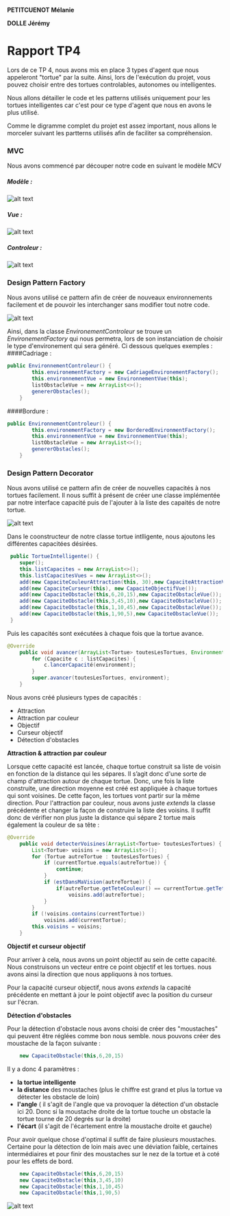 **PETITCUENOT Mélanie**

**DOLLE Jérémy**

# Rapport TP4

Lors de ce TP 4, nous avons mis en place 3 types d'agent que nous appeleront "tortue"
par la suite. Ainsi, lors de l'exécution du projet, vous pouvez choisir entre
des tortues controlables, autonomes ou intelligentes.

Nous allons détailler le code et les patterns utilisés uniquement pour les tortues
intelligentes car c'est pour ce type d'agent que nous en avons le plus utilisé.

Comme le digramme complet du projet est assez important, nous allons le morceler 
suivant les partterns utilisés afin de faciliter sa compréhension.

### MVC

Nous avons commencé par découper notre code en suivant le modèle MCV

##### *Modèle :*

![alt text](images/modele.png)

##### *Vue :*

![alt text](images/vue.png)

##### *Controleur :*

![alt text](images/controleur.png)


### Design Pattern Factory

Nous avons utilisé ce pattern afin de créer de nouveaux environnements facilement et
de pouvoir les interchanger sans modifier tout notre code.

![alt text](images/factory.png)

Ainsi, dans la classe _EnvironementControleur_ se trouve un _EnvironementFactory_ qui nous permetra, 
lors de son instanciation de choisir le type d'environement qui sera généré. Ci dessous quelques exemples :
####Cadriage :
```java
public EnvironnementControleur() {
        this.environementFactory = new CadriageEnvironementFactory();
        this.environnementVue = new EnvironnementVue(this);
        listObstacleVue = new ArrayList<>();
        genererObstacles();
    }
```
####Bordure :
```java
public EnvironnementControleur() {
        this.environementFactory = new BorderedEnvironmentFactory();
        this.environnementVue = new EnvironnementVue(this);
        listObstacleVue = new ArrayList<>();
        genererObstacles();
    }
```
### Design Pattern Decorator

Nous avons utilisé ce pattern afin de créer de nouvelles capacités à nos tortues facilement. Il nous suffit
à présent de créer une classe implémentée par notre interface capacité puis de l'ajouter à la liste des
capaités de notre tortue.

![alt text](images/decorateur.png)

Dans le coonstructeur de notre classe tortue intlligente, nous ajoutons les différentes capacitées désirées.

```java
 public TortueIntelligente() {
    super();
    this.listCapacites = new ArrayList<>();
    this.listCapacitesVues = new ArrayList<>();
    add(new CapaciteCouleurAttraction(this, 30),new CapaciteAttractionVue());
    add(new CapaciteCurseur(this), new CapaciteObjectifVue());
    add(new CapaciteObstacle(this,6,20,15),new CapaciteObstacleVue());
    add(new CapaciteObstacle(this,3,45,10),new CapaciteObstacleVue());
    add(new CapaciteObstacle(this,1,10,45),new CapaciteObstacleVue());
    add(new CapaciteObstacle(this,1,90,5),new CapaciteObstacleVue());
 }
```

Puis les capacités sont exécutées à chaque fois que la tortue avance.

```java
@Override
    public void avancer(ArrayList<Tortue> toutesLesTortues, Environment environment) {
        for (Capacite c : listCapacites) {
            c.lancerCapacité(environment);
        }
        super.avancer(toutesLesTortues, environment);
    }
```
Nous avons créé plusieurs types de capacités : 
 - Attraction
 - Attraction par couleur
 - Objectif
 - Curseur objectif
 - Détection d'obstacles
 
**Attraction & attraction par couleur**

Lorsque cette capacité est lancée, chaque tortue construit sa liste de voisin en fonction de la distance qui les sépares.
Il s’agit donc d'une sorte de champ d'attraction autour de chaque tortue. Donc, une fois la liste construite, 
une direction moyenne est créé est appliquée à chaque tortues qui sont voisines. De cette façon, les tortues vont partir sur la 
même direction.
Pour l'attraction par couleur, nous avons juste _extends_ la classe précédente et changer la façon de construire la liste des voisins.
Il suffit donc de vérifier non plus juste la distance qui sépare 2 tortue mais également la couleur de sa tête :

```java
@Override
    public void detecterVoisines(ArrayList<Tortue> toutesLesTortues) {
        List<Tortue> voisins = new ArrayList<>();
        for (Tortue autreTortue : toutesLesTortues) {
            if (currentTortue.equals(autreTortue)) {
                continue;
            }
            if (estDansMaVision(autreTortue)) {
                if(autreTortue.getTeteCouleur() == currentTortue.getTeteCouleur())
                    voisins.add(autreTortue);
            }
        }
        if (!voisins.contains(currentTortue))
            voisins.add(currentTortue);
        this.voisins = voisins;
    }
```

**Objectif et curseur objectif**

Pour arriver à cela, nous avons un point objectif au sein de cette capacité. Nous construisons un vecteur entre ce point objectif et les tortues.
nous avons ainsi la direction que nous appliquons à nos tortues.

Pour la capacité curseur objectif, nous avons _extends_ la capacité précédente en mettant à jour le point objectif avec la position du curseur sur l'écran.


**Détection d'obstacles**

Pour la détection d'obstacle nous avons choisi de créer des "moustaches" qui peuvent être réglées comme bon nous semble.
nous pouvons créer des moustache de la façon suivante :

```java
    new CapaciteObstacle(this,6,20,15)
```
Il y a donc 4 paramètres :
  - **la tortue intelligente**
  - **la distance** des moustaches (plus le chiffre est grand et plus la tortue va détecter les obstacle de loin)
  - **l'angle** ( il s'agit de l'angle que va provoquer la détection d'un obstacle ici 20. Donc si la moustache droite de la tortue touche un obstacle la tortue tourne de 20 degrés sur la droite)
  - **l'écart** (il s'agit de l'écartement entre la moustache droite et gauche)
  
Pour avoir quelque chose d'optimal il suffit de faire plusieurs moustaches. Certaine pour la détection de loin mais avec une déviation faible, certaines intermédiaires et pour finir des moustaches sur le nez de la tortue et à coté pour les effets de bord.

```java
    new CapaciteObstacle(this,6,20,15)
    new CapaciteObstacle(this,3,45,10)
    new CapaciteObstacle(this,1,10,45)
    new CapaciteObstacle(this,1,90,5)
```

![alt text](images/moustaches.png)